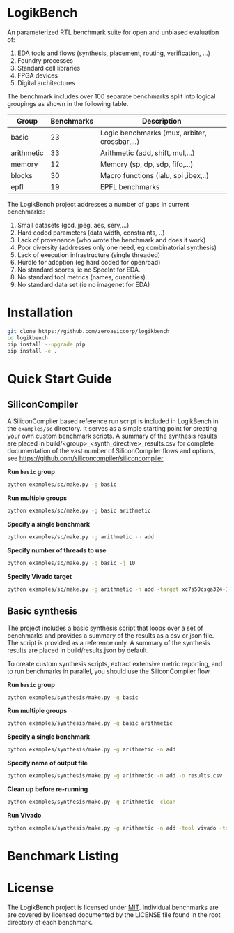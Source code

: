 LogikBench
==========================================================

An parameterized RTL benchmark suite for open and unbiased evaluation of:

1. EDA tools and flows (synthesis, placement, routing, verification, ...)
2. Foundry processes
3. Standard cell libraries
4. FPGA devices
5. Digital architectures

The benchmark includes over 100 separate benchmarks split into logical groupings as shown in the following table.

| Group      | Benchmarks | Description|
|------------|------------|------------|
| basic      | 23         | Logic benchmarks (mux, arbiter, crossbar,...)
| arithmetic | 33         | Arithmetic (add, shift, mul,...)
| memory     | 12         | Memory (sp, dp, sdp, fifo,...)
| blocks     | 30         | Macro functions (ialu, spi ,ibex,..)
| epfl       | 19         | EPFL benchmarks

The LogikBench project addresses a number of gaps in current benchmarks:
 1. Small datasets (gcd, jpeg, aes, serv,...)
 2. Hard coded parameters (data width, constraints, ..)
 3. Lack of provenance (who wrote the benchmark and does it work)
 4. Poor diversity (addresses only one need, eg combinatorial synthesis)
 5. Lack of execution infrastructure (single threaded)
 6. Hurdle for adoption (eg hard coded for openroad)
 7. No standard scores, ie no SpecInt for EDA.
 8. No standard tool metrics (names, quantities)
 9. No standard data set (ie no imagenet for EDA)

# Installation

```bash
git clone https://github.com/zeroasiccorp/logikbench
cd logikbench
pip install --upgrade pip
pip install -e .
```

# Quick Start Guide

## SiliconCompiler
A SiliconCompiler based reference run script is included in LogikBench in the `examples/sc` directory. It serves as a simple starting point for creating your own custom benchmark scripts. A summary of the synthesis results are placed in build/\<group\>_\<synth_directive\>_results.csv 
for complete documentation of the vast number of SiliconCompiler flows and options,  see https://github.com/siliconcompiler/siliconcompiler

**Run `basic` group**
```sh
python examples/sc/make.py -g basic
```

**Run multiple groups**
```sh
python examples/sc/make.py -g basic arithmetic
```

**Specify a single benchmark**
```sh
python examples/sc/make.py -g arithmetic -n add
```

**Specify number of threads to use**
```sh
python examples/sc/make.py -g basic -j 10
```

**Specify Vivado target**
```sh
python examples/sc/make.py -g arithmetic -n add -target xc7s50csga324-1
```

## Basic synthesis

The project includes a basic synthesis script that loops over a set of benchmarks and provides a summary of the results as a csv or json file. The script is provided as a reference only. A summary of the synthesis results are placed in build/results.json by default.

To create custom synthesis scripts, extract extensive metric reporting, and to run benchmarks in parallel, you should use the SiliconCompiler flow.

**Run `basic` group**
```sh
python examples/synthesis/make.py -g basic
```

**Run multiple groups**
```sh
python examples/synthesis/make.py -g basic arithmetic
```

**Specify a single benchmark**
```sh
python examples/synthesis/make.py -g arithmetic -n add
```

**Specify name of output file**
```sh
python examples/synthesis/make.py -g arithmetic -n add -o results.csv
```

**Clean up before re-running**
```sh
python examples/synthesis/make.py -g arithmetic -clean
```

**Run Vivado**
```sh
python examples/synthesis/make.py -g arithmetic -n add -tool vivado -target xc7s50csga324-1
```

# Benchmark Listing

# License

The LogikBench project is licensed under [MIT](LICENSE). Individual benchmarks are  are covered by licensed documented by the LICENSE file found in the root directory of each benchmark.
